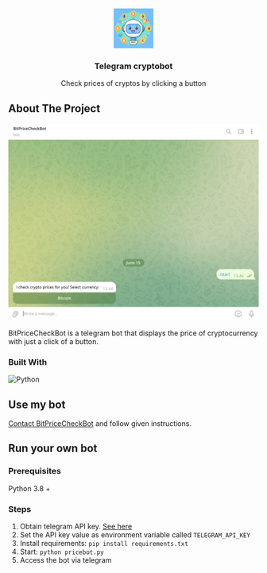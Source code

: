 <a name="readme-top"></a>



<!-- PROJECT LOGO -->
<br />
<div align="center">
  <a href="https://github.com/othneildrew/Best-README-Template">
    <img src="Logo.jpeg" alt="Logo" width="80" height="80">
  </a>

  <h3 align="center">Telegram cryptobot</h3>

  <p align="center">
    Check prices of cryptos by clicking a button

  </p>
</div>



<!-- ABOUT THE PROJECT -->
## About The Project

![Kuva](BotPic.png)

BitPriceCheckBot is a telegram bot that displays the price of cryptocurrency with just a click of a button.

### Built With

![Python](https://img.shields.io/badge/python-3670A0?style=for-the-badge&logo=python&logoColor=ffdd54)


## Use my bot

[Contact BitPriceCheckBot](https://t.me/BitPriceCheckBot) and follow given instructions.

## Run your own bot

### Prerequisites

Python 3.8 +

### Steps
1. Obtain telegram API key. [See here](https://core.telegram.org/bots/tutorial#obtain-your-bot-token)
2. Set the API key value as environment variable called `TELEGRAM_API_KEY`
3. Install requirements: ``pip install requirements.txt``
4. Start: ``python pricebot.py``
5. Access the bot via telegram

